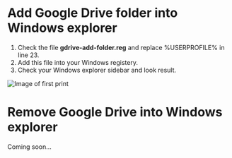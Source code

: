 # Add Google Drive folder into Windows explorer
1. Check the file **gdrive-add-folder.reg** and replace %USERPROFILE% in line 23.
2. Add this file into your Windows registery.
3. Check your Windows explorer sidebar and look result.

![Image of first print](https://github.com/tristted/gdrive/issues/1#issue-777531699)

# Remove Google Drive into Windows explorer
Coming soon...
